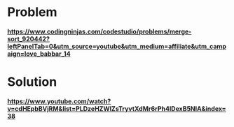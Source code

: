# Problem

**https://www.codingninjas.com/codestudio/problems/merge-sort_920442?leftPanelTab=0&utm_source=youtube&utm_medium=affiliate&utm_campaign=love_babbar_14**

# Solution

**https://www.youtube.com/watch?v=cdHEpbBVjRM&list=PLDzeHZWIZsTryvtXdMr6rPh4IDexB5NIA&index=38**
